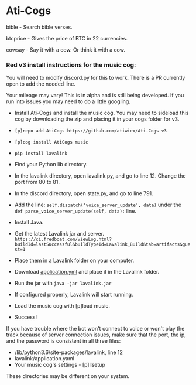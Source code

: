 # Ati-Cogs

bible - Search bible verses.

btcprice - Gives the price of BTC in 22 currencies.

cowsay - Say it with a cow. Or think it with a cow.



### Red v3 install instructions for the music cog:

You will need to modify discord.py for this to work. There is a PR currently open to add the needed line.

Your mileage may vary! This is in alpha and is still being developed. If you run into issues you may need to do a little googling.

- Install Ati-Cogs and install the music cog. You may need to sideload this cog by downloading the zip and placing it in your cogs folder for v3.

- `[p]repo add AtiCogs https://github.com/atiwiex/Ati-Cogs v3`
- `[p]cog install AtiCogs music`

- `pip install lavalink`

- Find your Python lib directory.
- In the lavalink directory, open lavalink.py, and go to line 12. Change the port from 80 to 81.
- In the discord directory, open state.py, and go to line 791.
- Add the line: `self.dispatch('voice_server_update', data)` under the `def parse_voice_server_update(self, data):` line.

- Install Java.
- Get the latest Lavalink jar and server. `https://ci.fredboat.com/viewLog.html?buildId=lastSuccessful&buildTypeId=Lavalink_Build&tab=artifacts&guest=1`
- Place them in a Lavalink folder on your computer.
- Download [application.yml](https://tinyurl.com/yddqwr6z) and place it in the Lavalink folder.
- Run the jar with `java -jar lavalink.jar`
- If configured properly, Lavalink will start running.

- Load the music cog with [p]load music.
- Success!


If you have trouble where the bot won't connect to voice or won't play the track because of server connection issues, make sure that the port, the ip, and the password is consistent in all three files:

- /lib/python3.6/site-packages/lavalink, line 12
- lavalink/application.yaml
- Your music cog's settings - [p]llsetup

These directories may be different on your system.


